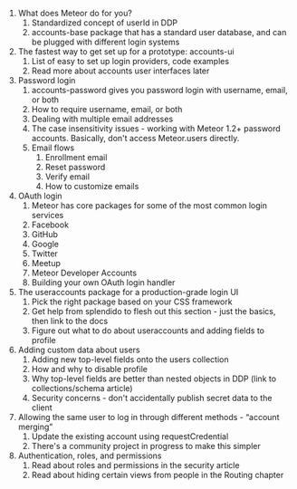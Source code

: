 1. What does Meteor do for you?
    1. Standardized concept of userId in DDP
    2. accounts-base package that has a standard user database, and can be plugged with different login systems
2. The fastest way to get set up for a prototype: accounts-ui
    1. List of easy to set up login providers, code examples
    2. Read more about accounts user interfaces later
3. Password login
    1. accounts-password gives you password login with username, email, or both
    2. How to require username, email, or both
    3. Dealing with multiple email addresses
    4. The case insensitivity issues - working with Meteor 1.2+ password accounts. Basically, don't access Meteor.users directly.
    5. Email flows
        1. Enrollment email
        2. Reset password
        3. Verify email
        4. How to customize emails
4. OAuth login
    1. Meteor has core packages for some of the most common login services
    2. Facebook
    3. GitHub
    4. Google
    5. Twitter
    6. Meetup
    7. Meteor Developer Accounts
    8. Building your own OAuth login handler
5. The useraccounts package for a production-grade login UI
    1. Pick the right package based on your CSS framework
    2. Get help from splendido to flesh out this section - just the basics, then link to the docs
    3. Figure out what to do about useraccounts and adding fields to profile
6. Adding custom data about users
    1. Adding new top-level fields onto the users collection
    2. How and why to disable profile
    3. Why top-level fields are better than nested objects in DDP (link to collections/schema article)
    4. Security concerns - don't accidentally publish secret data to the client
7. Allowing the same user to log in through different methods - “account merging”
    1. Update the existing account using requestCredential
    2. There's a community project in progress to make this simpler
8. Authentication, roles, and permissions
    1. Read about roles and permissions in the security article
    2. Read about hiding certain views from people in the Routing chapter
